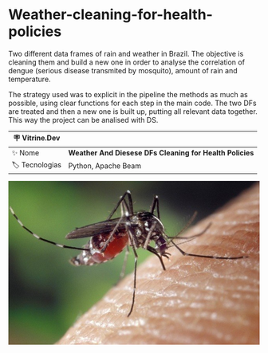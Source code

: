 # Weather-cleaning-for-health-policies
Two different data frames of rain and weather in Brazil. The objective is cleaning them and build a new one in order to analyse the correlation of dengue (serious disease transmited by mosquito), amount of rain and temperature.

The strategy used was to explicit in the pipeline the methods as much as possible, using clear functions for each step in the main code. The two DFs are treated and then a new one is built up, putting all relevant data together. This way the project can be analised with DS. 

| :placard: Vitrine.Dev |     |
| -------------  | --- |
| :sparkles: Nome        | **Weather And Diesese DFs Cleaning for Health Policies**
| :label: Tecnologias | Python, Apache Beam

![](/dengue2.jpeg#vitrinedev)
